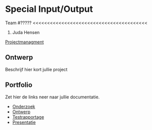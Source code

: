 # Special Input/Output
Team #????? <<<<<<<<<<<<<<<<<<<<<<<<<<<<<<<<<<<<<<<<
1. Juda Hensen

[Projectmanagment](https://trello.com/b/basiDeQY/in-output-v2) <Trello scrumboard bijvoorbeeld>

## Ontwerp
Beschrijf hier kort jullie project

## Portfolio
Zet hier de links neer naar jullie documentatie.

* [Onderzoek]()
* [Ontwerp]()
* [Testrapportage]()
* [Presentatie]()
